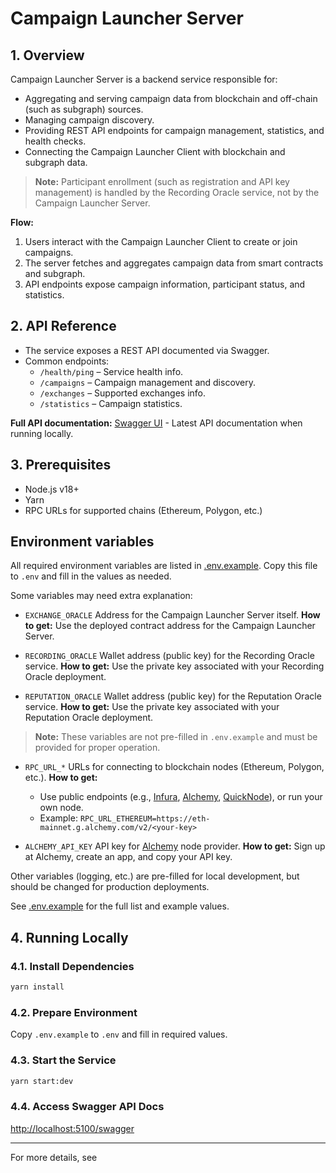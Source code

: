 # Campaign Launcher Server

## 1. Overview

Campaign Launcher Server is a backend service responsible for:
- Aggregating and serving campaign data from blockchain and off-chain (such as subgraph) sources.
- Managing campaign discovery.
- Providing REST API endpoints for campaign management, statistics, and health checks.
- Connecting the Campaign Launcher Client with blockchain and subgraph data.

> **Note:** Participant enrollment (such as registration and API key management) is handled by the Recording Oracle service, not by the Campaign Launcher Server.

**Flow:**
1. Users interact with the Campaign Launcher Client to create or join campaigns.
2. The server fetches and aggregates campaign data from smart contracts and subgraph.
3. API endpoints expose campaign information, participant status, and statistics.

## 2. API Reference

- The service exposes a REST API documented via Swagger.
- Common endpoints:
  - `/health/ping` – Service health info.
  - `/campaigns` – Campaign management and discovery.
  - `/exchanges` – Supported exchanges info.
  - `/statistics` – Campaign statistics.

**Full API documentation:**
[Swagger UI](http://localhost:5100/swagger) - Latest API documentation when running locally.

## 3. Prerequisites

- Node.js v18+
- Yarn
- RPC URLs for supported chains (Ethereum, Polygon, etc.)

## Environment variables

All required environment variables are listed in [.env.example](./.env.example).
Copy this file to `.env` and fill in the values as needed.

Some variables may need extra explanation:

- `EXCHANGE_ORACLE`
  Address for the Campaign Launcher Server itself.
  **How to get:** Use the deployed contract address for the Campaign Launcher Server.

- `RECORDING_ORACLE`
  Wallet address (public key) for the Recording Oracle service.
  **How to get:** Use the private key associated with your Recording Oracle deployment.

- `REPUTATION_ORACLE`
  Wallet address (public key)  for the Reputation Oracle service.
  **How to get:** Use the private key associated with your Reputation Oracle deployment.

> **Note:** These variables are not pre-filled in `.env.example` and must be provided for proper operation.

- `RPC_URL_*`
  URLs for connecting to blockchain nodes (Ethereum, Polygon, etc.).
  **How to get:**
  - Use public endpoints (e.g., [Infura](https://infura.io/), [Alchemy](https://www.alchemy.com/), [QuickNode](https://www.quicknode.com/)), or run your own node.
  - Example: `RPC_URL_ETHEREUM=https://eth-mainnet.g.alchemy.com/v2/<your-key>`

- `ALCHEMY_API_KEY`
  API key for [Alchemy](https://www.alchemy.com/) node provider.
  **How to get:** Sign up at Alchemy, create an app, and copy your API key.

Other variables (logging, etc.) are pre-filled for local development, but should be changed for production deployments.

See [.env.example](./.env.example) for the full list and example values.

## 4. Running Locally

### 4.1. Install Dependencies

```sh
yarn install
```

### 4.2. Prepare Environment

Copy `.env.example` to `.env` and fill in required values.

### 4.3. Start the Service

```sh
yarn start:dev
```

### 4.4. Access Swagger API Docs

[http://localhost:5100/swagger](http://localhost:5100/swagger)

---

For more details, see